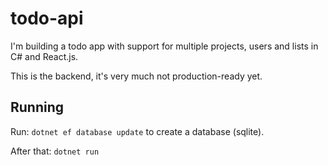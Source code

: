 # todo-api

I'm building a todo app with support for multiple projects, users and lists in C# and React.js.

This is the backend, it's very much not production-ready yet.

## Running

Run: ```dotnet ef database update``` to create a database (sqlite).

After that: ```dotnet run```